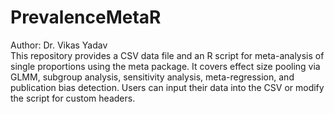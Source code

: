 # PrevalenceMetaR
Author: Dr. Vikas Yadav
<br>
This repository provides a CSV data file and an R script for meta-analysis of single proportions using the meta package. It covers effect size pooling via GLMM, subgroup analysis, sensitivity analysis, meta-regression, and publication bias detection. Users can input their data into the CSV or modify the script for custom headers.
